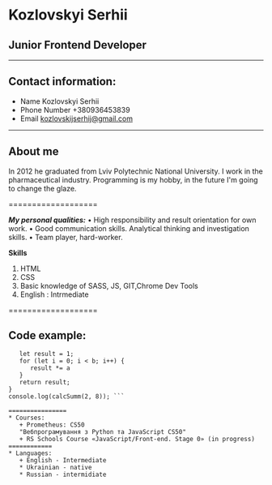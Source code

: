 # Kozlovskyi Serhii
## Junior Frontend Developer
***********
## Contact information:
* Name Kozlovskyi Serhii
* Phone Number +380936453839
* Email kozlovskijserhij@gmail.com
************
## About me
In 2012 he graduated from Lviv Polytechnic National University. I work in the pharmaceutical industry. Programming is my hobby, in the future I'm going  to change the glaze. 

===================

***My personal qualities:***
•	High responsibility and result orientation for own work.
•	Good communication skills. Analytical thinking and investigation skills.
•	Team player, hard-worker.

**Skills** 
1. HTML
2. CSS
3. Basic knowledge of SASS, JS, GIT,Chrome Dev Tools
4. English : Intrmediate

===================
## Code example: 
``` Function calcSumm(a, b) {
   let result = 1;
   for (let i = 0; i < b; i++) {
      result *= a
   }
   return result;
}
console.log(calcSumm(2, 8)); ```

================
* Courses:
   + Prometheus: CS50
   "Вебпрограмування з Python та JavaScript CS50"
   + RS Schools Course «JavaScript/Front-end. Stage 0» (in progress)
============
* Languages:
   + English - Intermediate
   * Ukrainian - native
   * Russian - intermidiate
